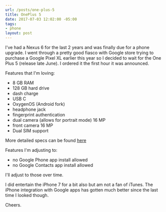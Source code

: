 ```yaml
---
url: /posts/one-plus-5
title: OnePlus 5
date: 2017-07-03 12:02:00 -05:00
tags:
- phone
layout: post
---
```


I've had a Nexus 6 for the last 2 years and was finally due for a phone upgrade.  I went through a pretty good fiasco with Google store trying to purchase a Google Pixel XL earlier this year so I decided to wait for the One Plus 5 (release late June).  I ordered it the first hour it was announced.

Features that I'm loving:

- 8 GB RAM
- 128 GB hard drive
- dash charge
- USB C
- OxygenOS (Android fork)
- headphone jack
- fingerprint authentication
- dual camera (allows for portrait mode) 16 MP
- front camera 16 MP
- Dual SIM support

More detailed specs can be found [here](https://oneplus.net/5/specs)

Features I'm adjusting to:

- no Google Phone app install allowed
- no Google Contacts app install allowed

I'll adjust to those over time.

I did entertain the iPhone 7 for a bit also but am not a fan of iTunes.  The iPhone integration with Google apps has gotten much better since the last time I looked though.

Cheers.
